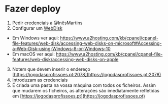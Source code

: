 # Fazer deploy

1. Pedir credenciais a @InêsMartins
2. Configurar um [WebDisk](https://blog.webhs.pt/blog/indiferenciados/webdisk-o-que-e-para-que-serve)
  * Em Windows ver aqui: https://www.a2hosting.com/kb/cpanel/cpanel-file-features/web-disk/accessing-web-disks-on-microsoft#Accessing-a-Web-Disk-using-Windows-8-or-Windows-10
  * Em macOS ver aqui: https://www.a2hosting.com/kb/cpanel/cpanel-file-features/web-disk/accessing-web-disks-on-apple
3. Notem que devem inserir o endereço [https://jogodasprofissoes.pt:2078](https://jogodasprofissoes.pt:2078)
4. Introduzam as credenciais
5. É criada uma pasta na vossa máquina com todos os ficheiros. Assim que mudarem os ficheiros, as alterações são imediatamente refletidas em [https://jogodasprofissoes.pt](https://jogodasprofissoes.pt)